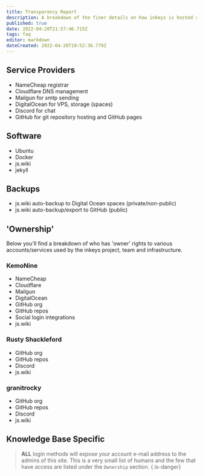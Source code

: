 ```yaml
---
title: Transparency Report
description: A breakdown of the finer details on how inkeys is hosted and structured
published: true
date: 2022-04-20T21:57:46.715Z
tags: faq
editor: markdown
dateCreated: 2022-04-20T19:52:36.779Z
---
```


## Service Providers

- NameCheap registrar
- Cloudflare DNS management
- Mailgun for smtp sending
- DigitalOcean for VPS, storage (spaces)
- Discord for chat
- GitHub for git repository hosting and GitHub pages

## Software

- Ubuntu
- Docker
- js.wiki
- jekyll

## Backups

- js.wiki auto-backup to Digital Ocean spaces (private/non-public)
- js.wiki auto-backup/export to GitHub (public)

## 'Ownership'

Below you'll find a breakdown of who has 'owner' rights to various accounts/services used by the inkeys project, team and infrastructure.

### KemoNine

- NameCheap
- Cloudflare
- Mailgun
- DigitalOcean
- GitHub org
- GitHub repos
- Social login integrations
- js.wiki

### Rusty Shackleford

- GitHub org
- GitHub repos
- Discord
- js.wiki

### granitrocky

- GitHub org
- GitHub repos
- Discord
- js.wiki

## Knowledge Base Specific

> **ALL** login methods will expose your account e-mail address to the admins of this site. This is a very small list of humans and the few that have access are listed under the `Ownership` section.
{.is-danger}
